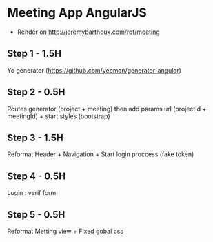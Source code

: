 # Meeting App AngularJS

- Render on http://jeremybarthoux.com/ref/meeting

## Step 1 - 1.5H
Yo generator (https://github.com/yeoman/generator-angular)

## Step 2 - 0.5H

Routes generator (project + meeting) then add params url (projectId + meetingId) + start styles (bootstrap) 

## Step 3 - 1.5H

Reformat Header + Navigation + Start login proccess (fake token)

## Step 4 - 0.5H

Login : verif form

## Step 5 - 0.5H

Reformat Metting view + Fixed gobal css

